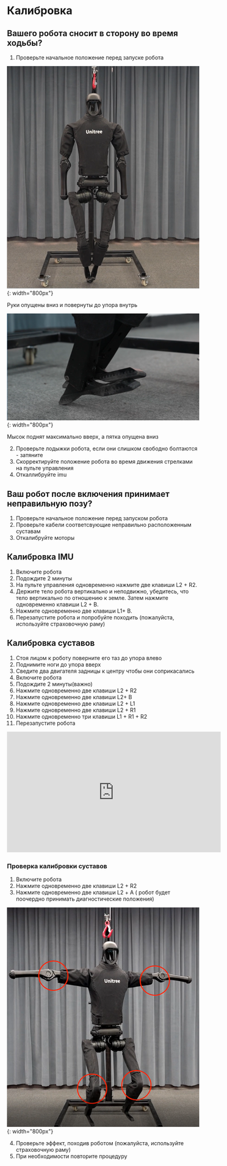 # Калибровка 

## Вашего робота сносит в сторону во время ходьбы?

1. Проверьте начальное положение перед запуске робота

![Схема H1](/assets/images/start_arm.png){: width="800px"}

Руки опущены вниз и повернуты до упора внутрь

![Схема H1](/assets/images/start_leg.png){: width="800px"}

Мысок поднят максимально вверх, а пятка опущена вниз

2. Проверьте лодыжки робота, если они слишком свободно болтаются - затяните 
3. Скорректируйте положение робота во время движения стрелками на пульте управления
4. Откаллибруйте imu

## Ваш робот после включения принимает неправильную позу?

1. Проверьте начальное положение перед запуском робота
2. Проверьте кабели соответсвующие неправильно расположенным суставам
3. Откалибруйте моторы

## Калибровка IMU

1. Включите  робота
2. Подождите 2 минуты
3. На пульте управления одновременно нажмите две клавиши L2 + R2.
3. Держите тело робота вертикально и неподвижно, убедитесь, что тело вертикально по отношению к земле. Затем  нажмите одновременно клавиши L2 + B.
4. Нажмите одновременно две клавиши L1+ B.
5. Перезапустите робота и попробуйте походить (пожалуйста, используйте страховочную раму)

## Калибровка суставов 

 1. Стоя лицом к роботу поверните его таз до упора влево
 2. Поднимите ноги до упора вверх
 3. Сведите два двигателя задницы к центру чтобы они соприкасались
 4. Включите робота
 5. Подождите 2 минуты(важно)
 6. Нажмите одновременно две клавиши L2 + R2
 7. Нажмите одновременно две клавиши L2+ B
 8. Нажмите одновременно две клавиши L2 + L1
 9. Нажмите одновременно две клавиши L2 + R1
 10. Нажмите одновременно три клавиши L1 + R1 + R2
 11. Перезапустите робота

<center>
<iframe width="560" height="315" src="https://www.youtube.com/embed/JejY3IfSjTw?si=MipmVQ0q7vZ2QX-v" title="YouTube video player" frameborder="0" allow="accelerometer; autoplay; clipboard-write; encrypted-media; gyroscope; picture-in-picture; web-share" referrerpolicy="strict-origin-when-cross-origin" allowfullscreen></iframe>
</center>

### Проверка калибровки суставов
 1. Включите робота
 2. Нажмите одновременно две клавиши L2 + R2
 3. Нажмите одновременно две клавиши L2 + А ( робот будет поочердно принимать диагностические положения)
 
  ![Схема H1](/assets/images/devH1.png){: width="800px"}
 
 4. Проверьте эффект, походив роботом (пожалуйста, используйте страховочную раму)
 5. При необходимости повторите процедуру



